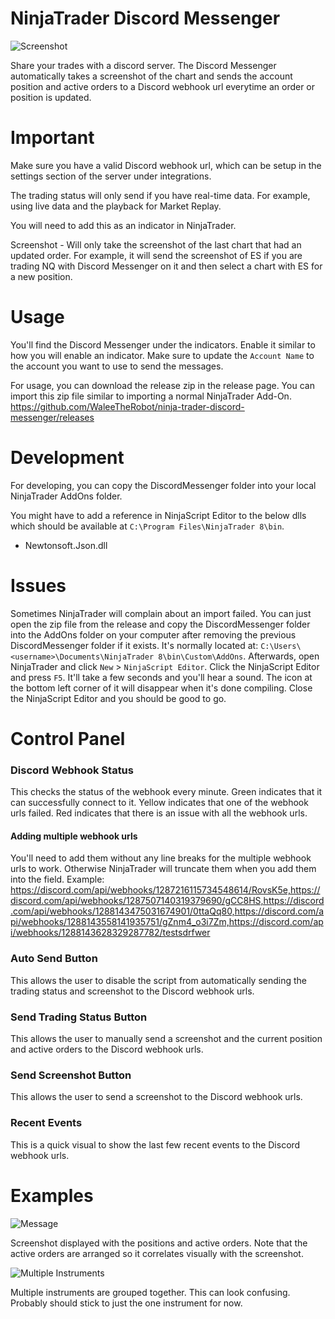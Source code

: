 # NinjaTrader Discord Messenger

<img src="./images/screenshot-v2.png" alt="Screenshot" style="display: block; margin: 0 auto">

Share your trades with a discord server. The Discord Messenger automatically takes a screenshot of the chart and sends the account position and active orders to a Discord webhook url everytime an order or position is updated.

# Important

Make sure you have a valid Discord webhook url, which can be setup in the settings section of the server under integrations.

The trading status will only send if you have real-time data. For example, using live data and the playback for Market Replay.

You will need to add this as an indicator in NinjaTrader.

Screenshot - Will only take the screenshot of the last chart that had an updated order. For example, it will send the screenshot of ES if you are trading NQ with Discord Messenger on it and then select a chart with ES for a new position.

# Usage

You'll find the Discord Messenger under the indicators. Enable it similar to how you will enable an indicator. Make sure to update the `Account Name` to the account you want to use to send the messages.

For usage, you can download the release zip in the release page. You can import this zip file similar to importing a normal NinjaTrader Add-On. https://github.com/WaleeTheRobot/ninja-trader-discord-messenger/releases

# Development

For developing, you can copy the DiscordMessenger folder into your local NinjaTrader AddOns folder.

You might have to add a reference in NinjaScript Editor to the below dlls which should be available at `C:\Program Files\NinjaTrader 8\bin`.

- Newtonsoft.Json.dll

# Issues

Sometimes NinjaTrader will complain about an import failed. You can just open the zip file from the release and copy the DiscordMessenger folder into the AddOns folder on your computer after removing the previous DiscordMessenger folder if it exists. It's normally located at: `C:\Users\<username>\Documents\NinjaTrader 8\bin\Custom\AddOns`. Afterwards, open NinjaTrader and click `New` > `NinjaScript Editor`. Click the NinjaScript Editor and press `F5`. It'll take a few seconds and you'll hear a sound. The icon at the bottom left corner of it will disappear when it's done compiling. Close the NinjaScript Editor and you should be good to go.

# Control Panel

### Discord Webhook Status

This checks the status of the webhook every minute. Green indicates that it can successfully connect to it. Yellow indicates that one of the webhook urls failed. Red indicates that there is an issue with all the webhook urls.

#### Adding multiple webhook urls

You'll need to add them without any line breaks for the multiple webhook urls to work. Otherwise NinjaTrader will truncate them when you add them into the field. Example:
https://discord.com/api/webhooks/1287216115734548614/RovsK5e,https://discord.com/api/webhooks/1287507140319379690/gCC8HS,https://discord.com/api/webhooks/1288143475031674901/0ttaQq80,https://discord.com/api/webhooks/1288143558141935751/gZnm4_o3i7Zm,https://discord.com/api/webhooks/1288143628329287782/testsdrfwer

### Auto Send Button

This allows the user to disable the script from automatically sending the trading status and screenshot to the Discord webhook urls.

### Send Trading Status Button

This allows the user to manually send a screenshot and the current position and active orders to the Discord webhook urls.

### Send Screenshot Button

This allows the user to send a screenshot to the Discord webhook urls.

### Recent Events

This is a quick visual to show the last few recent events to the Discord webhook urls.

# Examples

<img src="./images/message.png" alt="Message" style="display: block; margin: 0 auto">

Screenshot displayed with the positions and active orders. Note that the active orders are arranged so it correlates visually with the screenshot.

<img src="./images/multiple-instruments.png" alt="Multiple Instruments" style="display: block; margin: 0 auto">

Multiple instruments are grouped together. This can look confusing. Probably should stick to just the one instrument for now.
